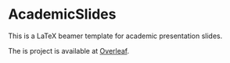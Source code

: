 # AcademicSlides
This is a LaTeX beamer template for academic presentation slides.

The is project is available at [Overleaf](https://www.overleaf.com/read/mqdyvjttgckm).
